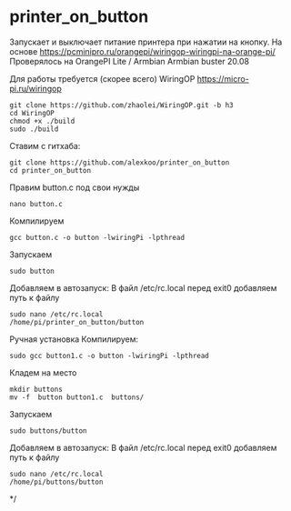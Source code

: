 # printer_on_button

Запускает и выключает питание принтера при нажатии на кнопку.
На основе https://pcminipro.ru/orangepi/wiringop-wiringpi-na-orange-pi/
Проверялось на OrangePI Lite / Armbian Armbian buster 20.08

Для работы требуется (скорее всего) WiringOP
https://micro-pi.ru/wiringop 

	git clone https://github.com/zhaolei/WiringOP.git -b h3
	cd WiringOP
	chmod +x ./build
	sudo ./build

Ставим с гитхаба:

	git clone https://github.com/alexkoo/printer_on_button
	cd printer_on_button
Правим button.c под свои нужды

	nano button.c
Компилируем

	gcc button.c -o button -lwiringPi -lpthread
Запускаем 

	sudo button

Добавляем в автозапуск:
В файл /etc/rc.local перед  exit0  добавляем путь к файлу

	sudo nano /etc/rc.local
	/home/pi/printer_on_button/button





Ручная установка
Компилируем:

	sudo gcc button1.c -o button -lwiringPi -lpthread
Кладем на место

	mkdir buttons
	mv -f  button button1.c  buttons/
Запускаем

	sudo buttons/button
Добавляем в автозапуск:
В файл /etc/rc.local перед  exit0  добавляем путь к файлу

	sudo nano /etc/rc.local
	/home/pi/buttons/button

*/
